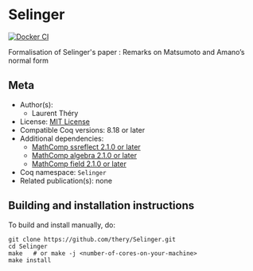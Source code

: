 <!---
This file was generated from `meta.yml`, please do not edit manually.
Follow the instructions on https://github.com/coq-community/templates to regenerate.
--->
# Selinger

[![Docker CI][docker-action-shield]][docker-action-link]

[docker-action-shield]: https://github.com/thery/Selinger/workflows/Docker%20CI/badge.svg?branch=master
[docker-action-link]: https://github.com/thery/Selinger/actions?query=workflow:"Docker%20CI"





Formalisation of Selinger's paper :
Remarks on Matsumoto and Amano’s normal form

## Meta

- Author(s):
  - Laurent Théry
- License: [MIT License](LICENSE)
- Compatible Coq versions: 8.18 or later
- Additional dependencies:
  - [MathComp ssreflect 2.1.0 or later](https://math-comp.github.io)
  - [MathComp algebra 2.1.0 or later](https://math-comp.github.io)
  - [MathComp field 2.1.0 or later](https://math-comp.github.io)
- Coq namespace: `Selinger`
- Related publication(s): none

## Building and installation instructions

To build and install manually, do:

``` shell
git clone https://github.com/thery/Selinger.git
cd Selinger
make   # or make -j <number-of-cores-on-your-machine> 
make install
```



